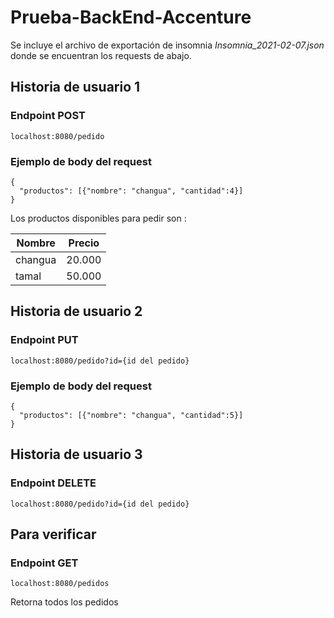 # Prueba-BackEnd-Accenture


Se incluye el archivo de exportación de insomnia *Insomnia_2021-02-07.json* donde se encuentran los requests de abajo.



## Historia de usuario 1

### Endpoint POST
`localhost:8080/pedido`

### Ejemplo de body del request
```
{
  "productos": [{"nombre": "changua", "cantidad":4}]
}
```

Los productos disponibles para pedir son :

|Nombre   	|Precio   	|
|---	      |---	      |
|changua   	|20.000     |
|tamal    	|50.000    	|



## Historia de usuario 2

### Endpoint PUT
`localhost:8080/pedido?id={id del pedido}`

### Ejemplo de body del request
```
{
  "productos": [{"nombre": "changua", "cantidad":5}]
}
```
## Historia de usuario 3

### Endpoint DELETE
`localhost:8080/pedido?id={id del pedido}`


## Para verificar

### Endpoint GET
`localhost:8080/pedidos`

Retorna todos los pedidos




